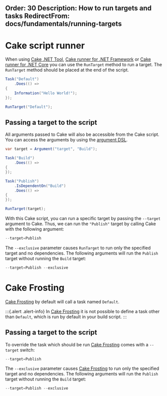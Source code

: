 Order: 30
Description: How to run targets and tasks
RedirectFrom: docs/fundamentals/running-targets
---

# Cake script runner

When using [Cake .NET Tool], [Cake runner for .NET Framework] or [Cake runner for .NET Core] you can use the `RunTarget` method to run a target.
The `RunTarget` method should be placed at the end of the script.

```csharp
Task("Default")
    .Does(() =>
{
    Information("Hello World!");
});

RunTarget("Default");
```

## Passing a target to the script

All arguments passed to Cake will also be accessible from the Cake script. You can access the arguments by using the [argument DSL](/dsl/#arguments).

```csharp
var target = Argument("target", "Build");

Task("Build")
    .Does(() =>
{
});

Task("Publish")
    .IsDependentOn("Build")
    .Does(() =>
{
});

RunTarget(target);
```

With this Cake script, you can run a specific target by passing the `--target` argument to Cake.
Thus, we can run the `"Publish"` target by calling Cake with the following argument:

```powershell
--target=Publish
```

The `--exclusive` parameter causes `RunTarget` to run only the specified target and no dependencies.
The following arguments will run the `Publish` target without running the `Build` target:

```powershell
--target=Publish --exclusive
```

# Cake Frosting

[Cake Frosting] by default will call a task named `Default`.

:::{.alert .alert-info}
In [Cake Frosting] it is not possible to define a task other than `Default`, which is run by default in your build script.
:::

## Passing a target to the script

To override the task which should be run [Cake Frosting] comes with a `--target` switch:

```powershell
--target=Publish
```

The `--exclusive` parameter causes [Cake Frosting] to run only the specified target and no dependencies.
The following arguments will run the `Publish` target without running the `Build` target:

```powershell
--target=Publish --exclusive
```

[Cake .NET Tool]: /docs/running-builds/runners/dotnet-tool
[Cake runner for .NET Framework]: /docs/running-builds/runners/cake-runner-for-dotnet-framework
[Cake runner for .NET Core]: /docs/running-builds/runners/cake-runner-for-dotnet-core
[Cake Frosting]: /docs/running-builds/runners/cake-frosting
